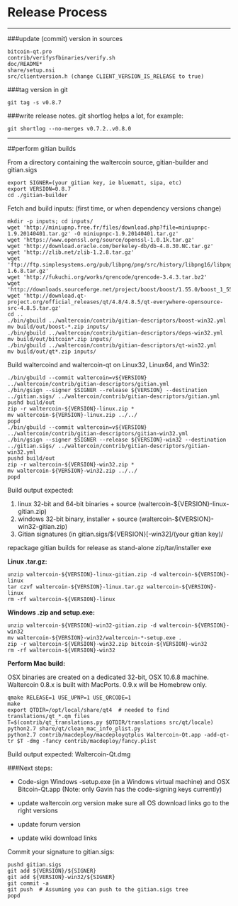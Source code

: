 Release Process
====================

* * *

###update (commit) version in sources


	bitcoin-qt.pro
	contrib/verifysfbinaries/verify.sh
	doc/README*
	share/setup.nsi
	src/clientversion.h (change CLIENT_VERSION_IS_RELEASE to true)

###tag version in git

	git tag -s v0.8.7

###write release notes. git shortlog helps a lot, for example:

	git shortlog --no-merges v0.7.2..v0.8.0

* * *

##perform gitian builds

 From a directory containing the waltercoin source, gitian-builder and gitian.sigs
  
	export SIGNER=(your gitian key, ie bluematt, sipa, etc)
	export VERSION=0.8.7
	cd ./gitian-builder

 Fetch and build inputs: (first time, or when dependency versions change)

	mkdir -p inputs; cd inputs/
	wget 'http://miniupnp.free.fr/files/download.php?file=miniupnpc-1.9.20140401.tar.gz' -O miniupnpc-1.9.20140401.tar.gz'
	wget 'https://www.openssl.org/source/openssl-1.0.1k.tar.gz'
	wget 'http://download.oracle.com/berkeley-db/db-4.8.30.NC.tar.gz'
	wget 'http://zlib.net/zlib-1.2.8.tar.gz'
	wget 'ftp://ftp.simplesystems.org/pub/libpng/png/src/history/libpng16/libpng-1.6.8.tar.gz'
	wget 'http://fukuchi.org/works/qrencode/qrencode-3.4.3.tar.bz2'
	wget 'http://downloads.sourceforge.net/project/boost/boost/1.55.0/boost_1_55_0.tar.bz2'
	wget 'http://download.qt-project.org/official_releases/qt/4.8/4.8.5/qt-everywhere-opensource-src-4.8.5.tar.gz'
	cd ..
	./bin/gbuild ../waltercoin/contrib/gitian-descriptors/boost-win32.yml
	mv build/out/boost-*.zip inputs/
	./bin/gbuild ../waltercoin/contrib/gitian-descriptors/deps-win32.yml
	mv build/out/bitcoin*.zip inputs/
	./bin/gbuild ../waltercoin/contrib/gitian-descriptors/qt-win32.yml
	mv build/out/qt*.zip inputs/

 Build waltercoind and waltercoin-qt on Linux32, Linux64, and Win32:
  
	./bin/gbuild --commit waltercoin=v${VERSION} ../waltercoin/contrib/gitian-descriptors/gitian.yml
	./bin/gsign --signer $SIGNER --release ${VERSION} --destination ../gitian.sigs/ ../waltercoin/contrib/gitian-descriptors/gitian.yml
	pushd build/out
	zip -r waltercoin-${VERSION}-linux.zip *
	mv waltercoin-${VERSION}-linux.zip ../../
	popd
	./bin/gbuild --commit waltercoin=v${VERSION} ../waltercoin/contrib/gitian-descriptors/gitian-win32.yml
	./bin/gsign --signer $SIGNER --release ${VERSION}-win32 --destination ../gitian.sigs/ ../waltercoin/contrib/gitian-descriptors/gitian-win32.yml
	pushd build/out
	zip -r waltercoin-${VERSION}-win32.zip *
	mv waltercoin-${VERSION}-win32.zip ../../
	popd

  Build output expected:

  1. linux 32-bit and 64-bit binaries + source (waltercoin-${VERSION}-linux-gitian.zip)
  2. windows 32-bit binary, installer + source (waltercoin-${VERSION}-win32-gitian.zip)
  3. Gitian signatures (in gitian.sigs/${VERSION}[-win32]/(your gitian key)/

repackage gitian builds for release as stand-alone zip/tar/installer exe

**Linux .tar.gz:**

	unzip waltercoin-${VERSION}-linux-gitian.zip -d waltercoin-${VERSION}-linux
	tar czvf waltercoin-${VERSION}-linux.tar.gz waltercoin-${VERSION}-linux
	rm -rf waltercoin-${VERSION}-linux

**Windows .zip and setup.exe:**

	unzip waltercoin-${VERSION}-win32-gitian.zip -d waltercoin-${VERSION}-win32
	mv waltercoin-${VERSION}-win32/waltercoin-*-setup.exe .
	zip -r waltercoin-${VERSION}-win32.zip bitcoin-${VERSION}-win32
	rm -rf waltercoin-${VERSION}-win32

**Perform Mac build:**

  OSX binaries are created on a dedicated 32-bit, OSX 10.6.8 machine.
  Waltercoin 0.8.x is built with MacPorts.  0.9.x will be Homebrew only.

	qmake RELEASE=1 USE_UPNP=1 USE_QRCODE=1
	make
	export QTDIR=/opt/local/share/qt4  # needed to find translations/qt_*.qm files
	T=$(contrib/qt_translations.py $QTDIR/translations src/qt/locale)
	python2.7 share/qt/clean_mac_info_plist.py
	python2.7 contrib/macdeploy/macdeployqtplus Waltercoin-Qt.app -add-qt-tr $T -dmg -fancy contrib/macdeploy/fancy.plist

 Build output expected: Waltercoin-Qt.dmg

###Next steps:

* Code-sign Windows -setup.exe (in a Windows virtual machine) and
  OSX Bitcoin-Qt.app (Note: only Gavin has the code-signing keys currently)

* update waltercoin.org version
  make sure all OS download links go to the right versions

* update forum version

* update wiki download links

Commit your signature to gitian.sigs:

	pushd gitian.sigs
	git add ${VERSION}/${SIGNER}
	git add ${VERSION}-win32/${SIGNER}
	git commit -a
	git push  # Assuming you can push to the gitian.sigs tree
	popd

